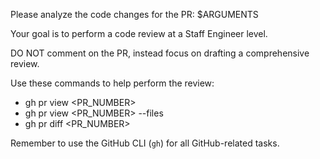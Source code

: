 Please analyze the code changes for the PR: $ARGUMENTS

Your goal is to perform a code review at a Staff Engineer level.

DO NOT comment on the PR, instead focus on drafting a comprehensive review.

Use these commands to help perform the review:
- gh pr view <PR_NUMBER>
- gh pr view <PR_NUMBER> --files
- gh pr diff <PR_NUMBER>

Remember to use the GitHub CLI (`gh`) for all GitHub-related tasks.
